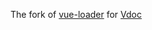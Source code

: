 The fork of [vue-loader](https://github.com/vuejs/vue-loader) for [Vdoc](https://github.com/banama/vdoc)
